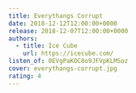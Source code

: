 ```yaml
---
title: Everythangs Corrupt
date: 2018-12-12T12:00:00+0000
release: 2018-12-07T12:00:00+0000
authors:
  - title: Ice Cube
    url: https://icecube.com/
listen_of: 0EVgPaKOC8o9JFVpKLMSoz
cover: everythangs-corrupt.jpg
rating: 4
---
```

